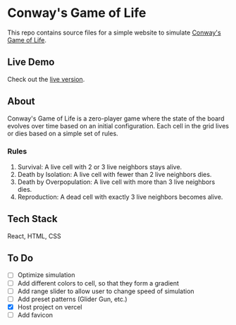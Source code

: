 # Conway's Game of Life

This repo contains source files for a simple website to simulate [Conway's Game of Life](https://en.wikipedia.org/wiki/Conway%27s_Game_of_Life).

## Live Demo

Check out the [live version](https://game-of-life-sreshth-tiwari.vercel.app/).

## About

Conway's Game of Life is a zero-player game where the state of the board evolves over time based on an initial configuration. Each cell in the grid lives or dies based on a simple set of rules.

### Rules

1. Survival: A live cell with 2 or 3 live neighbors stays alive.
2. Death by Isolation: A live cell with fewer than 2 live neighbors dies.
3. Death by Overpopulation: A live cell with more than 3 live neighbors dies.
4. Reproduction: A dead cell with exactly 3 live neighbors becomes alive.

## Tech Stack

React, HTML, CSS

## To Do

- [ ] Optimize simulation
- [ ] Add different colors to cell, so that they form a gradient
- [ ] Add range slider to allow user to change speed of simulation
- [ ] Add preset patterns (Glider Gun, etc.)
- [x] Host project on vercel
- [ ] Add favicon
